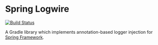 # Spring Logwire

[![Build Status](https://app.travis-ci.com/vkrava4/spring-logwire.svg?branch=main)](https://app.travis-ci.com/vkrava4/spring-logwire)

A Gradle library which implements annotation-based logger injection for [Spring Framework](https://spring.io/projects/spring-framework).
